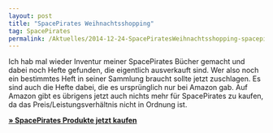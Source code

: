 ```yaml
---
layout: post
title: "SpacePirates Weihnachtsshopping"
tag: SpacePirates
permalink: /Aktuelles/2014-12-24-SpacePiratesWeihnachtsshopping-spacepirates
---
```


Ich hab mal wieder Inventur meiner SpacePirates Bücher gemacht und dabei noch Hefte gefunden, die eigentlich ausverkauft sind. Wer also noch ein bestimmtes Heft in seiner Sammlung braucht sollte jetzt zuschlagen. Es sind auch die Hefte dabei, die es ursprünglich nur bei Amazon gab. Auf Amazon gibt es übrigens jetzt auch nichts mehr für SpacePirates zu kaufen, da das Preis/Leistungsverhältnis nicht in Ordnung ist.

**[&raquo; SpacePirates Produkte jetzt kaufen](https://spacepirates.jcgames.de/Publikationen/)**

